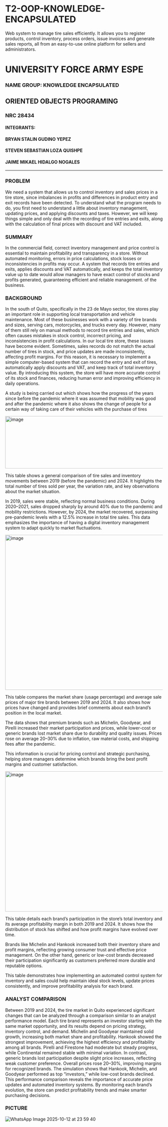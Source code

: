 # T2-OOP-KNOWLEDGE-ENCAPSULATED
Web system to manage tire sales efficiently. It allows you to register products, control inventory, process orders, issue invoices and generate sales reports, all from an easy-to-use online platform for sellers and administrators.
# UNIVERSITY FORCE ARMY ESPE
### NAME GROUP: KNOWLEDGE ENCAPSULATED
## ORIENTED OBJECTS PROGRAMING
### NRC 28434
#### INTEGRANTS:
#### BRYAN STALIN GUDINO YEPEZ
#### STEVEN SEBASTIAN LOZA QUISHPE
#### JAIME MIKAEL HIDALGO NOGALES
---
### PROBLEM
We need a system that allows us to control inventory and sales prices in a tire store, since imbalances in profits and differences in product entry and exit records have been detected. To understand what the program needs to do, you first need to understand a little about inventory management, updating prices, and applying discounts and taxes. However, we will keep things simple and only deal with the recording of tire entries and exits, along with the calculation of final prices with discount and VAT included.
### SUMMARY 
In the commercial field, correct inventory management and price control is essential to maintain profitability and transparency in a store. Without automated monitoring, errors in price calculations, stock losses or inconsistencies in profits may occur. A system that records tire entries and exits, applies discounts and VAT automatically, and keeps the total inventory value up to date would allow managers to have exact control of stocks and profits generated, guaranteeing efficient and reliable management. of the business.
### BACKGROUND
In the south of Quito, specifically in the 23 de Mayo sector, tire stores play an important role in supporting local transportation and vehicle maintenance. Most of these businesses work with a variety of tire brands and sizes, serving cars, motorcycles, and trucks every day. However, many of them still rely on manual methods to record tire entries and sales, which often causes mistakes in stock control, incorrect pricing, and inconsistencies in profit calculations.
In our local tire store, these issues have become evident. Sometimes, sales records do not match the actual number of tires in stock, and price updates are made inconsistently, affecting profit margins. For this reason, it is necessary to implement a simple computer-based system that can record the entry and exit of tires, automatically apply discounts and VAT, and keep track of total inventory value. By introducing this system, the store will have more accurate control of its stock and finances, reducing human error and improving efficiency in daily operations.

A study is being carried out which shows how the progress of the years since before the pandemic where it was assumed that mobility was good and after the pandemic where it also shows the change of people for a certain way of taking care of their vehicles with the purchase of tires

<img width="637" height="167" alt="image" src="https://github.com/user-attachments/assets/3ba40eee-afc0-4889-8f0c-7389ac36f376" />

This table shows a general comparison of tire sales and inventory movements between 2019 (before the pandemic) and 2024. It highlights the total number of tires sold per year, the variation rate, and key observations about the market situation.

In 2019, sales were stable, reflecting normal business conditions. During 2020–2021, sales dropped sharply by around 40% due to the pandemic and mobility restrictions. However, by 2024, the market recovered, surpassing pre-pandemic levels with a 12.5% increase in total tire sales.
This data emphasizes the importance of having a digital inventory management system to adapt quickly to market fluctuations.

<img width="511" height="495" alt="image" src="https://github.com/user-attachments/assets/3411f3d3-492e-4ba3-b9fa-f3cb7f2dc8cc" />

This table compares the market share (usage percentage) and average sale prices of major tire brands between 2019 and 2024. It also shows how prices have changed and provides brief comments about each brand’s position in the local market.

The data shows that premium brands such as Michelin, Goodyear, and Pirelli increased their market participation and prices, while lower-cost or generic brands lost market share due to durability and quality issues. Prices rose on average 20–30% due to inflation, raw material costs, and shipping fees after the pandemic.

This information is crucial for pricing control and strategic purchasing, helping store managers determine which brands bring the best profit margins and customer satisfaction.

<img width="529" height="448" alt="image" src="https://github.com/user-attachments/assets/c3f7f336-2994-4472-8aee-776917823149" />

This table details each brand’s participation in the store’s total inventory and its average profitability margin in both 2019 and 2024. It shows how the distribution of stock has shifted and how profit margins have evolved over time.

Brands like Michelin and Hankook increased both their inventory share and profit margins, reflecting growing consumer trust and effective price management. On the other hand, generic or low-cost brands decreased their participation significantly as customers preferred more durable and reputable options.

This table demonstrates how implementing an automated control system for inventory and sales could help maintain ideal stock levels, update prices consistently, and improve profitability analysis for each brand.

### ANALYST COMPARISON

Between 2019 and 2024, the tire market in Quito experienced significant changes that can be analyzed through a comparison similar to an analyst performance model. Each tire brand represents an investor starting with the same market opportunity, and its results depend on pricing strategy, inventory control, and demand. Michelin and Goodyear maintained solid growth, increasing both market share and profitability. Hankook showed the strongest improvement, achieving the highest efficiency and profitability among all brands. Pirelli and Firestone had moderate but steady progress, while Continental remained stable with minimal variation. In contrast, generic brands lost participation despite slight price increases, reflecting weak customer preference. Overall prices rose 20–30%, improving margins for recognized brands. The simulation shows that Hankook, Michelin, and Goodyear performed as top “investors,” while low-cost brands declined. This performance comparison reveals the importance of accurate price updates and automated inventory systems. By monitoring each brand’s evolution, the store can predict profitability trends and make smarter purchasing decisions.

### PICTURE
![WhatsApp Image 2025-10-12 at 23 59 40](https://github.com/user-attachments/assets/fdba8b45-c13b-4fad-88ee-afc6b23ac028)
